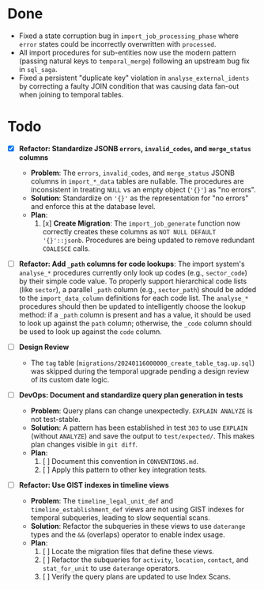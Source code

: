 # Done
- Fixed a state corruption bug in `import_job_processing_phase` where `error` states could be incorrectly overwritten with `processed`.
- All import procedures for sub-entities now use the modern pattern (passing natural keys to `temporal_merge`) following an upstream bug fix in `sql_saga`.
- Fixed a persistent "duplicate key" violation in `analyse_external_idents` by correcting a faulty JOIN condition that was causing data fan-out when joining to temporal tables.

# Todo
- [x] **Refactor: Standardize JSONB `errors`, `invalid_codes`, and `merge_status` columns**
  - **Problem**: The `errors`, `invalid_codes`, and `merge_status` JSONB columns in `import_*_data` tables are nullable. The procedures are inconsistent in treating `NULL` vs an empty object (`'{}'`) as "no errors".
  - **Solution**: Standardize on `'{}'` as the representation for "no errors" and enforce this at the database level.
  - **Plan**:
    1.  [x] **Create Migration**: The `import_job_generate` function now correctly creates these columns as `NOT NULL DEFAULT '{}'::jsonb`. Procedures are being updated to remove redundant `COALESCE` calls.

- [ ] **Refactor: Add `_path` columns for code lookups**: The import system's `analyse_*` procedures currently only look up codes (e.g., `sector_code`) by their simple code value. To properly support hierarchical code lists (like `sector`), a parallel `_path` column (e.g., `sector_path`) should be added to the `import_data_column` definitions for each code list. The `analyse_*` procedures should then be updated to intelligently choose the lookup method: if a `_path` column is present and has a value, it should be used to look up against the `path` column; otherwise, the `_code` column should be used to look up against the `code` column.

- [ ] **Design Review**
  - The `tag` table (`migrations/20240116000000_create_table_tag.up.sql`) was skipped during the temporal upgrade pending a design review of its custom date logic.

- [ ] **DevOps: Document and standardize query plan generation in tests**
  - **Problem**: Query plans can change unexpectedly. `EXPLAIN ANALYZE` is not test-stable.
  - **Solution**: A pattern has been established in test `303` to use `EXPLAIN` (without `ANALYZE`) and save the output to `test/expected/`. This makes plan changes visible in `git diff`.
  - **Plan**:
    1. [ ] Document this convention in `CONVENTIONS.md`.
    2. [ ] Apply this pattern to other key integration tests.

- [ ] **Refactor: Use GIST indexes in timeline views**
  - **Problem**: The `timeline_legal_unit_def` and `timeline_establishment_def` views are not using GIST indexes for temporal subqueries, leading to slow sequential scans.
  - **Solution**: Refactor the subqueries in these views to use `daterange` types and the `&&` (overlaps) operator to enable index usage.
  - **Plan**:
    1. [ ] Locate the migration files that define these views.
    2. [ ] Refactor the subqueries for `activity`, `location`, `contact`, and `stat_for_unit` to use `daterange` operators.
    3. [ ] Verify the query plans are updated to use Index Scans.

